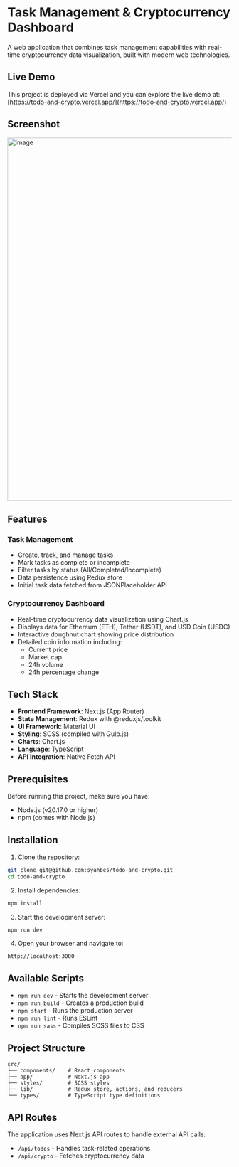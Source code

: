# Task Management & Cryptocurrency Dashboard

A web application that combines task management capabilities with real-time cryptocurrency data visualization, built with modern web technologies.

## Live Demo

This project is deployed via Vercel and you can explore the live demo at:
[https://todo-and-crypto.vercel.app/](https://todo-and-crypto.vercel.app/)

## Screenshot
<img width="1785" height="817" alt="image" src="https://github.com/user-attachments/assets/d9199500-32f2-44d6-b6dd-8e3c9d19e79c" />

## Features

### Task Management
- Create, track, and manage tasks
- Mark tasks as complete or incomplete
- Filter tasks by status (All/Completed/Incomplete)
- Data persistence using Redux store
- Initial task data fetched from JSONPlaceholder API

### Cryptocurrency Dashboard
- Real-time cryptocurrency data visualization using Chart.js
- Displays data for Ethereum (ETH), Tether (USDT), and USD Coin (USDC)
- Interactive doughnut chart showing price distribution
- Detailed coin information including:
  - Current price
  - Market cap
  - 24h volume
  - 24h percentage change

## Tech Stack

- **Frontend Framework**: Next.js (App Router)
- **State Management**: Redux with @reduxjs/toolkit
- **UI Framework**: Material UI
- **Styling**: SCSS (compiled with Gulp.js)
- **Charts**: Chart.js
- **Language**: TypeScript
- **API Integration**: Native Fetch API

## Prerequisites

Before running this project, make sure you have:
- Node.js (v20.17.0 or higher)
- npm (comes with Node.js)

## Installation

1. Clone the repository:
```bash
git clone git@github.com:syahbes/todo-and-crypto.git
cd todo-and-crypto
```

2. Install dependencies:
```bash
npm install
```

3. Start the development server:
```bash
npm run dev
```

4. Open your browser and navigate to:
```
http://localhost:3000
```

## Available Scripts

- `npm run dev` - Starts the development server
- `npm run build` - Creates a production build
- `npm start` - Runs the production server
- `npm run lint` - Runs ESLint
- `npm run sass` - Compiles SCSS files to CSS

## Project Structure

```
src/
├── components/    # React components
├── app/           # Next.js app
├── styles/        # SCSS styles
├── lib/           # Redux store, actions, and reducers
└── types/         # TypeScript type definitions
```

## API Routes

The application uses Next.js API routes to handle external API calls:
- `/api/todos` - Handles task-related operations
- `/api/crypto` - Fetches cryptocurrency data
